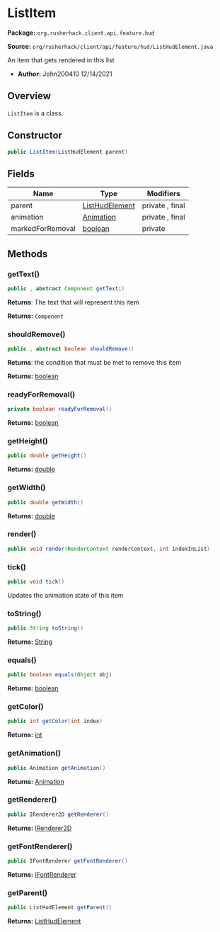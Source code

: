 # ListItem

**Package:** `org.rusherhack.client.api.feature.hud`

**Source:** `org/rusherhack/client/api/feature/hud/ListHudElement.java`

An item that gets rendered in this list
* **Author:** John200410 12/14/2021



## Overview

`ListItem` is a class.

## Constructor

```java
public ListItem(ListHudElement parent)
```

## Fields

| Name | Type | Modifiers |
|------|------|----------|
| parent | [ListHudElement](/client/api/feature/hud/ListHudElement.md) | private , final |
| animation | [Animation](/core/animation/Animation.md) | private , final |
| markedForRemoval | [boolean](https://docs.oracle.com/en/java/javase/21/docs/api/java.base/java/lang/Boolean.html) | private |


## Methods

### getText()

```java
public , abstract Component getText()
```

**Returns**: The text that will represent this item



**Returns:** `Component`

### shouldRemove()

```java
public , abstract boolean shouldRemove()
```

**Returns**: the condition that must be met to remove this item



**Returns:** [boolean](https://docs.oracle.com/en/java/javase/21/docs/api/java.base/java/lang/Boolean.html)

### readyForRemoval()

```java
private boolean readyForRemoval()
```

**Returns:** [boolean](https://docs.oracle.com/en/java/javase/21/docs/api/java.base/java/lang/Boolean.html)

### getHeight()

```java
public double getHeight()
```

**Returns:** [double](https://docs.oracle.com/en/java/javase/21/docs/api/java.base/java/lang/Double.html)

### getWidth()

```java
public double getWidth()
```

**Returns:** [double](https://docs.oracle.com/en/java/javase/21/docs/api/java.base/java/lang/Double.html)

### render()

```java
public void render(RenderContext renderContext, int indexInList)
```

### tick()

```java
public void tick()
```

Updates the animation state of this item

### toString()

```java
public String toString()
```

**Returns:** [String](https://docs.oracle.com/en/java/javase/21/docs/api/java.base/java/lang/String.html)

### equals()

```java
public boolean equals(Object obj)
```

**Returns:** [boolean](https://docs.oracle.com/en/java/javase/21/docs/api/java.base/java/lang/Boolean.html)

### getColor()

```java
public int getColor(int index)
```

**Returns:** [int](https://docs.oracle.com/en/java/javase/21/docs/api/java.base/java/lang/Integer.html)

### getAnimation()

```java
public Animation getAnimation()
```

**Returns:** [Animation](/core/animation/Animation.md)

### getRenderer()

```java
public IRenderer2D getRenderer()
```

**Returns:** [IRenderer2D](/client/api/render/IRenderer2D.md)

### getFontRenderer()

```java
public IFontRenderer getFontRenderer()
```

**Returns:** [IFontRenderer](/client/api/render/font/IFontRenderer.md)

### getParent()

```java
public ListHudElement getParent()
```

**Returns:** [ListHudElement](/client/api/feature/hud/ListHudElement.md)

